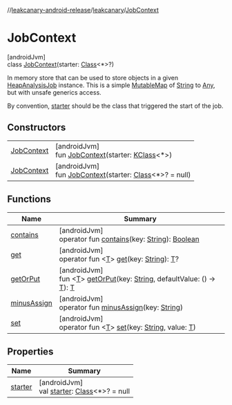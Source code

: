 //[leakcanary-android-release](../../../index.md)/[leakcanary](../index.md)/[JobContext](index.md)

# JobContext

[androidJvm]\
class [JobContext](index.md)(starter: [Class](https://developer.android.com/reference/kotlin/java/lang/Class.html)&lt;*&gt;?)

In memory store that can be used to store objects in a given [HeapAnalysisJob](../-heap-analysis-job/index.md) instance. This is a simple [MutableMap](https://kotlinlang.org/api/latest/jvm/stdlib/kotlin.collections/-mutable-map/index.html) of [String](https://kotlinlang.org/api/latest/jvm/stdlib/kotlin/-string/index.html) to [Any](https://kotlinlang.org/api/latest/jvm/stdlib/kotlin/-any/index.html), but with unsafe generics access.

By convention, [starter](starter.md) should be the class that triggered the start of the job.

## Constructors

| | |
|---|---|
| [JobContext](-job-context.md) | [androidJvm]<br>fun [JobContext](-job-context.md)(starter: [KClass](https://kotlinlang.org/api/latest/jvm/stdlib/kotlin.reflect/-k-class/index.html)&lt;*&gt;) |
| [JobContext](-job-context.md) | [androidJvm]<br>fun [JobContext](-job-context.md)(starter: [Class](https://developer.android.com/reference/kotlin/java/lang/Class.html)&lt;*&gt;? = null) |

## Functions

| Name | Summary |
|---|---|
| [contains](contains.md) | [androidJvm]<br>operator fun [contains](contains.md)(key: [String](https://kotlinlang.org/api/latest/jvm/stdlib/kotlin/-string/index.html)): [Boolean](https://kotlinlang.org/api/latest/jvm/stdlib/kotlin/-boolean/index.html) |
| [get](get.md) | [androidJvm]<br>operator fun &lt;[T](get.md)&gt; [get](get.md)(key: [String](https://kotlinlang.org/api/latest/jvm/stdlib/kotlin/-string/index.html)): [T](get.md)? |
| [getOrPut](get-or-put.md) | [androidJvm]<br>fun &lt;[T](get-or-put.md)&gt; [getOrPut](get-or-put.md)(key: [String](https://kotlinlang.org/api/latest/jvm/stdlib/kotlin/-string/index.html), defaultValue: () -&gt; [T](get-or-put.md)): [T](get-or-put.md) |
| [minusAssign](minus-assign.md) | [androidJvm]<br>operator fun [minusAssign](minus-assign.md)(key: [String](https://kotlinlang.org/api/latest/jvm/stdlib/kotlin/-string/index.html)) |
| [set](set.md) | [androidJvm]<br>operator fun &lt;[T](set.md)&gt; [set](set.md)(key: [String](https://kotlinlang.org/api/latest/jvm/stdlib/kotlin/-string/index.html), value: [T](set.md)) |

## Properties

| Name | Summary |
|---|---|
| [starter](starter.md) | [androidJvm]<br>val [starter](starter.md): [Class](https://developer.android.com/reference/kotlin/java/lang/Class.html)&lt;*&gt;? = null |
